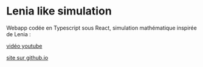 # Lenia like simulation

Webapp codée en Typescript sous React, simulation mathématique inspirée de Lenia :

[vidéo youtube](https://www.youtube.com/watch?v=PlzV4aJ7iMI)

[site sur github.io](https://jacquesgrana.github.io/Projet_Perso_Lenia_Custom_React/)